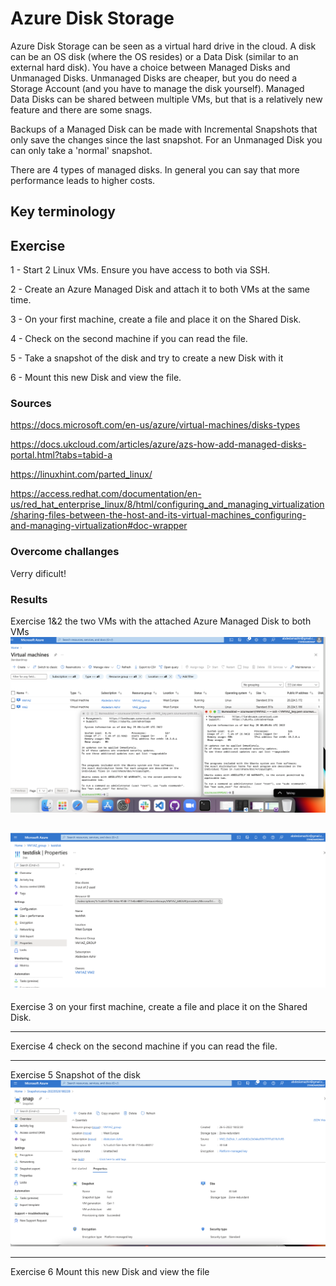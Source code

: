 # Azure Disk Storage

Azure Disk Storage can be seen as a virtual hard drive in the cloud. A disk can be an OS disk (where the OS resides) or a Data Disk (similar to an external hard disk). You have a choice between Managed Disks and Unmanaged Disks. Unmanaged Disks are cheaper, but you do need a Storage Account (and you have to manage the disk yourself). Managed Data Disks can be shared between multiple VMs, but that is a relatively new feature and there are some snags.

Backups of a Managed Disk can be made with Incremental Snapshots that only save the changes since the last snapshot. For an Unmanaged Disk you can only take a 'normal' snapshot.

There are 4 types of managed disks. In general you can say that more performance leads to higher costs.

## Key terminology


## Exercise

1 - Start 2 Linux VMs. Ensure you have access to both via SSH.

2 - Create an Azure Managed Disk and attach it to both VMs at the same time.

3 - On your first machine, create a file and place it on the Shared Disk.

4 - Check on the second machine if you can read the file.

5 - Take a snapshot of the disk and try to create a new Disk with it

6 - Mount this new Disk and view the file.

### Sources

https://docs.microsoft.com/en-us/azure/virtual-machines/disks-types


https://docs.ukcloud.com/articles/azure/azs-how-add-managed-disks-portal.html?tabs=tabid-a

https://linuxhint.com/parted_linux/

https://access.redhat.com/documentation/en-us/red_hat_enterprise_linux/8/html/configuring_and_managing_virtualization/sharing-files-between-the-host-and-its-virtual-machines_configuring-and-managing-virtualization#doc-wrapper

### Overcome challanges

Verry dificult!

### Results


 Exercise 1&2 the two VMs with the attached Azure Managed Disk to both VMs
![screenshot](../00_includes/azureweek1/az7.png)


![screenshot](../00_includes/azureweek1/72.png)
---

Exercise 3 on your first machine, create a file and place it on the Shared Disk.

---

Exercise 4 check on the second machine if you can read the file.

---

Exercise 5 Snapshot of the disk
![screenshot](../00_includes/azureweek1/71.png)

---

Exercise 6 Mount this new Disk and view the file

